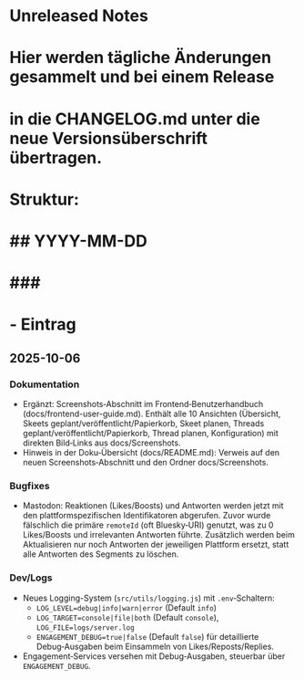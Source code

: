 # Unreleased Notes

#
# Hier werden tägliche Änderungen gesammelt und bei einem Release
# in die CHANGELOG.md unter die neue Versionsüberschrift übertragen.
# Struktur:
# ## YYYY-MM-DD
# ### <Section>
# - Eintrag

## 2025-10-06

### Dokumentation
- Ergänzt: Screenshots‑Abschnitt im Frontend‑Benutzerhandbuch (docs/frontend-user-guide.md). Enthält alle 10 Ansichten (Übersicht, Skeets geplant/veröffentlicht/Papierkorb, Skeet planen, Threads geplant/veröffentlicht/Papierkorb, Thread planen, Konfiguration) mit direkten Bild‑Links aus docs/Screenshots.
- Hinweis in der Doku‑Übersicht (docs/README.md): Verweis auf den neuen Screenshots‑Abschnitt und den Ordner docs/Screenshots.

### Bugfixes
- Mastodon: Reaktionen (Likes/Boosts) und Antworten werden jetzt mit den plattformspezifischen Identifikatoren abgerufen. Zuvor wurde fälschlich die primäre `remoteId` (oft Bluesky‑URI) genutzt, was zu 0 Likes/Boosts und irrelevanten Antworten führte. Zusätzlich werden beim Aktualisieren nur noch Antworten der jeweiligen Plattform ersetzt, statt alle Antworten des Segments zu löschen.

### Dev/Logs
- Neues Logging-System (`src/utils/logging.js`) mit `.env`‑Schaltern:
  - `LOG_LEVEL=debug|info|warn|error` (Default `info`)
  - `LOG_TARGET=console|file|both` (Default `console`), `LOG_FILE=logs/server.log`
  - `ENGAGEMENT_DEBUG=true|false` (Default `false`) für detaillierte Debug‑Ausgaben beim Einsammeln von Likes/Reposts/Replies.
- Engagement‑Services versehen mit Debug‑Ausgaben, steuerbar über `ENGAGEMENT_DEBUG`.
